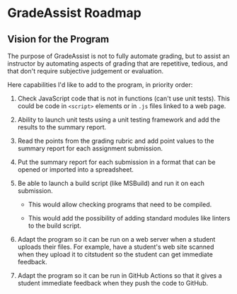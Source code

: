 # GradeAssist Roadmap

## Vision for the Program

The purpose of GradeAssist is not to fully automate grading, but to assist an instructor by automating aspects of grading that are repetitive, tedious, and that don't require subjective judgement or evaluation.

Here capabilities I'd like to add to the program, in priority order:

1. Check JavaScript code that is not in functions (can't use unit tests). This could be code in `<script>` elements or in `.js` files linked to a web page.

2. Ability to launch unit tests using a unit testing framework and add the results to the summary report.

3. Read the points from the grading rubric and add point values to the summary report for each assignment submission.

4. Put the summary report for each submission in a format that can be opened or imported into a spreadsheet.

5. Be able to launch a build script (like MSBuild) and run it on each submission.

   - This would allow checking programs that need to be compiled.

   - This would add  the possibility of adding standard modules like linters to the build script.

6. Adapt the program so it can be run on a web server when a student uploads their files. For example, have a student's web site scanned when they upload it to citstudent so the student can get immediate feedback.

7. Adapt the program so it can be run in GitHub Actions so that it gives a student immediate feedback when they push the code to GitHub.



